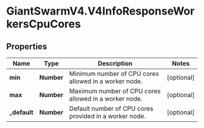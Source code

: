 # GiantSwarmV4.V4InfoResponseWorkersCpuCores

## Properties
Name | Type | Description | Notes
------------ | ------------- | ------------- | -------------
**min** | **Number** | Minimum number of CPU cores allowed in a worker node. | [optional] 
**max** | **Number** | Maximum number of CPU cores allowed in a worker node. | [optional] 
**_default** | **Number** | Default number of CPU cores provided in a worker node. | [optional] 


